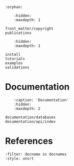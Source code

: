 <!-- Avoid warning of file not included in toc tree -->
```{eval-rst}
:orphan:
```

<!-- Organize LaTeX document -->

<!-- Front Matter -->

```{toctree}
    :hidden:
    :maxdepth: 1

front_matter/copyright
publications
```

<!-- Documentation: quickstart, tutorial, examples, and validations -->

```{toctree}
    :hidden:
    :maxdepth: 1

install
tutorials
examples
validations
```

<!-- Documentation: functions -->
# Documentation

```{toctree}
    :caption: 'Documentation'
    :hidden:
    :maxdepth: 2

documentation/databases
documentation/api/index
```

# References
```{bibliography}
:filter: docname in docnames
:style: unsrt
```